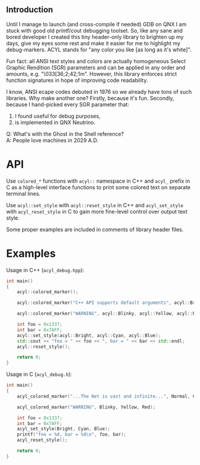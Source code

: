 ## Introduction

Until I manage to launch (and cross-compile if needed) GDB on QNX I am stuck
with good old printf/cout debugging toolset. So, like any sane and bored
developer I created this tiny header-only library to brighten up my days, give
my eyes some rest and make it easier for me to highlight my debug-markers. ACYL
stands for "any color you like [as long as it's white]".

Fun fact: all ANSI text styles and colors are actually homogeneous Select
Graphic Rendition (SGR) parameters and can be applied in any order and amounts,
e.g. "\033[36;2;42;1m". However, this library enforces strict function
signatures in hope of improving code readability.

I know, ANSI ecape codes debuted in 1976 so we already have tons of such
libraries. Why make another one? Firstly, because it's fun. Secondly, because I
hand-picked every SGR parameter that:
1. I found useful for debug purposes,
2. is implemented in QNX Neutrino.

Q: What's with the Ghost in the Shell reference?<br>
A: People love machines in 2029 A.D.

# API

Use `colored_*` functions with `acyl::` namespace in C++ and `acyl_` prefix in C as a high-level
interface functions to print some colored text on separate terminal lines.

Use `acyl::set_style` with `acyl::reset_style` in C++ and `acyl_set_style` with
`acyl_reset_style` in C to gain more fine-level control over output text style.

Some proper examples are included in comments of library header files.

# Examples

Usage in C++ (`acyl_debug.hpp`):
```C++
int main()
{
    acyl::colored_marker();

    acyl::colored_marker("C++ API supports default arguments", acyl::Bright);

    acyl::colored_marker("WARNING", acyl::Blinky, acyl::Yellow, acyl::Red);

    int foo = 0x1337;
    int bar = 0x7AFF;
    acyl::set_style(acyl::Bright, acyl::Cyan, acyl::Blue);
    std::cout << "foo = " << foo << ", bar = " << bar << std::endl;
    acyl::reset_style();

    return 0;
}
```

Usage in C (`acyl_debug.h`):
```C
int main()
{
    acyl_colored_marker("...The Net is vast and infinite...", Normal, Cyan, Black);

    acyl_colored_marker("WARNING", Blinky, Yellow, Red);

    int foo = 0x1337;
    int bar = 0x7AFF;
    acyl_set_style(Bright, Cyan, Blue);
    printf("foo = %d, bar = %d\n", foo, bar);
    acyl_reset_style();

    return 0;
}
```
